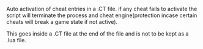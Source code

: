 Auto activation of cheat entries in a .CT file. if any cheat fails to activate the script will terminate the process and cheat engine(protection incase certain cheats will break a game state if not active).

This goes inside a .CT file at the end of the file and is not to be kept as a .lua file.

